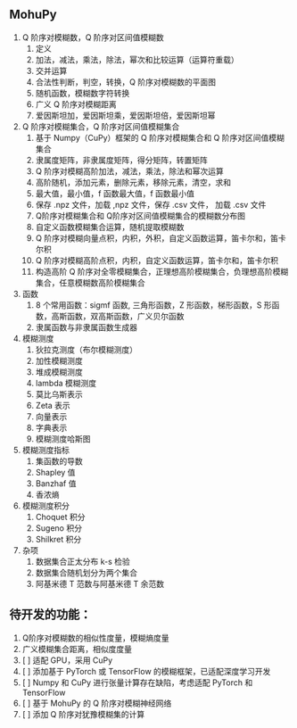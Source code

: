 ## MohuPy

1. Q 阶序对模糊数，Q 阶序对区间值模糊数
   1. 定义
   2. 加法，减法，乘法，除法，幂次和比较运算（运算符重载）
   3. 交并运算
   4. 合法性判断，判空，转换，Q 阶序对模糊数的平面图
   5. 随机函数，模糊数字符转换
   6. 广义 Q 阶序对模糊距离
   7. 爱因斯坦加，爱因斯坦乘，爱因斯坦倍，爱因斯坦幂 
2. Q 阶序对模糊集合，Q 阶序对区间值模糊集合
   1. 基于 Numpy（CuPy）框架的 Q 阶序对模糊集合和 Q 阶序对区间值模糊集合
   2. 隶属度矩阵，非隶属度矩阵，得分矩阵，转置矩阵
   3. Q 阶序对模糊高阶加法，减法，乘法，除法和幂次运算
   4. 高阶随机，添加元素，删除元素，移除元素，清空，求和
   5. 最大值，最小值，f 函数最大值，f 函数最小值
   6. 保存 .npz 文件，加载 ,npz 文件，保存 .csv 文件， 加载 .csv 文件
   7. Q阶序对模糊集合和 Q阶序对区间值模糊集合的模糊数分布图
   8. 自定义函数模糊集合运算，随机提取模糊数
   9. Q 阶序对模糊向量点积，内积，外积，自定义函数运算，笛卡尔和，笛卡尔积
   10. Q 阶序对模糊高阶点积，内积，自定义函数运算，笛卡尔和，笛卡尔积
   11. 构造高阶 Q 阶序对全零模糊集合，正理想高阶模糊集合，负理想高阶模糊集合，任意模糊数高阶模糊集合
3. 函数
   1. 8 个常用函数：sigmf 函数, 三角形函数，Z 形函数，梯形函数，S 形函数，高斯函数，双高斯函数，广义贝尔函数
   2. 隶属函数与非隶属函数生成器
4. 模糊测度
   1. 狄拉克测度（布尔模糊测度）
   2. 加性模糊测度
   3. 堆成模糊测度
   4. lambda 模糊测度
   5. 莫比乌斯表示
   6. Zeta 表示
   7. 向量表示
   8. 字典表示
   9. 模糊测度哈斯图
5. 模糊测度指标
   1. 集函数的导数
   2. Shapley 值
   3. Banzhaf 值
   4. 香浓熵
6. 模糊测度积分
   1. Choquet 积分
   2. Sugeno 积分
   3. Shilkret 积分
7. 杂项
   1. 数据集合正太分布 k-s 检验
   2. 数据集合随机划分为两个集合
   3. 阿基米德 T 范数与阿基米德 T 余范数

## 待开发的功能：
1. Q阶序对模糊数的相似性度量，模糊熵度量
2. 广义模糊集合距离，相似度度量
3. [ ] 适配 GPU，采用 CuPy
4. [ ] 添加基于 PyTorch 或 TensorFlow 的模糊框架，已适配深度学习开发
5. [ ] Numpy 和 CuPy 进行张量计算存在缺陷，考虑适配 PyTorch 和 TensorFlow
6. [ ] 基于 MohuPy 的 Q 阶序对模糊神经网络
7. [ ] 添加 Q 阶序对犹豫模糊集的计算
